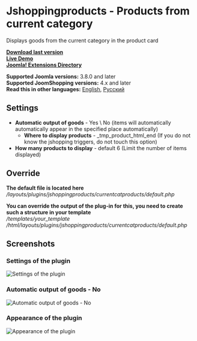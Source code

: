 # Jshoppingproducts - Products from current category
Displays goods from the current category in the product card

**[Download last version](https://github.com/ArtPavluk/plg_jshoppingproducts_currentcatproducts/releases/latest)**   
**[Live Demo](https://demo.art-pavluk.com/en/joomshopping/cars/convertible)**  
**[Joomla! Extensions Directory](https://extensions.joomla.org/extensions/extension/extension-specific/joomshopping-extensions/jshoppingproducts-products-from-current-category/)** 

**Supported Joomla versions:** 3.8.0 and later  
**Supported JoomShopping versions:** 4.x and later  
**Read this in other languages:** 
[English](https://github.com/ArtPavluk/plg_jshoppingproducts_currentcatproducts/blob/master/README.md), 
[Русский](https://github.com/ArtPavluk/plg_jshoppingproducts_currentcatproducts/blob/master/README.ru-RU.md)

## Settings
* **Automatic output of goods** - Yes \ No  (items will automatically automatically appear in the specified place automatically)
	* **Where to display products** -  _tmp_product_html_end (If you do not know the jshopping triggers, do not touch this option)
* **How many products to display** - default 6 (Limit the number of items displayed)

## Override
**The default file is located here**  
*/layouts/plugins/jshoppingproducts/currentcatproducts/default.php*

**You can override the output of the plug-in for this, you need to create such a structure in your template**  
*/templates/your_template /html/layouts/plugins/jshoppingproducts/currentcatproducts/default.php*

## Screenshots

### Settings of the plugin
![Settings of the plugin](https://demo.art-pavluk.com/images/screenshots/plg_jshoppingproducts_currentcatproducts/en/settings.png)
### Automatic output of goods - No
![Automatic output of goods - No](https://demo.art-pavluk.com/images/screenshots/plg_jshoppingproducts_currentcatproducts/en/note.png)
### Appearance of the plugin
![Appearance of the plugin](https://demo.art-pavluk.com/images/screenshots/plg_jshoppingproducts_currentcatproducts/en/front.png)